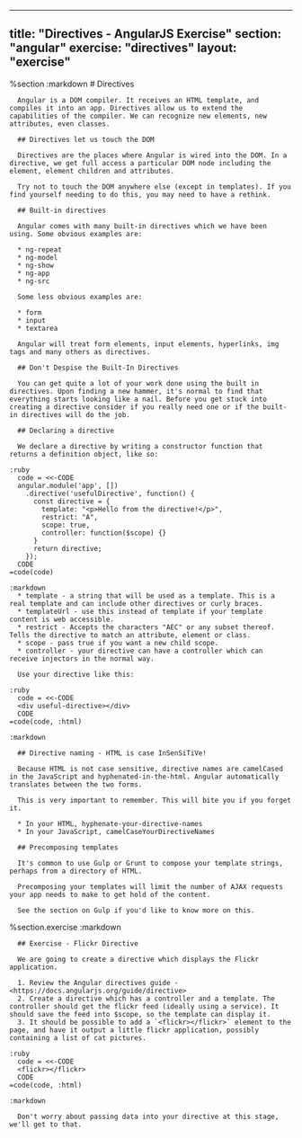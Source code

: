 ---
  title: "Directives - AngularJS Exercise"
  section: "angular"
  exercise: "directives"
  layout: "exercise"
  ---
  
  %section
    :markdown
      # Directives
  
      Angular is a DOM compiler. It receives an HTML template, and compiles it into an app. Directives allow us to extend the capabilities of the compiler. We can recognize new elements, new attributes, even classes.
  
      ## Directives let us touch the DOM
  
      Directives are the places where Angular is wired into the DOM. In a directive, we get full access a particular DOM node including the element, element children and attributes.
  
      Try not to touch the DOM anywhere else (except in templates). If you find yourself needing to do this, you may need to have a rethink.
  
      ## Built-in directives
  
      Angular comes with many built-in directives which we have been using. Some obvious examples are:
  
      * ng-repeat
      * ng-model
      * ng-show
      * ng-app
      * ng-src
  
      Some less obvious examples are:
  
      * form
      * input
      * textarea
  
      Angular will treat form elements, input elements, hyperlinks, img tags and many others as directives.
  
      ## Don't Despise the Built-In Directives
  
      You can get quite a lot of your work done using the built in directives. Upon finding a new hammer, it's normal to find that everything starts looking like a nail. Before you get stuck into creating a directive consider if you really need one or if the built-in directives will do the job.
  
      ## Declaring a directive
  
      We declare a directive by writing a constructor function that returns a definition object, like so:
  
    :ruby
      code = <<-CODE
      angular.module('app', [])
        .directive('usefulDirective', function() {
          const directive = {
            template: "<p>Hello from the directive!</p>",
            restrict: "A",
            scope: true,
            controller: function($scope) {}
          }
          return directive;
        });
      CODE
    =code(code)
  
    :markdown
      * template - a string that will be used as a template. This is a real template and can include other directives or curly braces.
      * templateUrl - use this instead of template if your template content is web accessible.
      * restrict - Accepts the characters "AEC" or any subset thereof. Tells the directive to match an attribute, element or class.
      * scope - pass true if you want a new child scope.
      * controller - your directive can have a controller which can receive injectors in the normal way.
  
      Use your directive like this:
  
    :ruby
      code = <<-CODE
      <div useful-directive></div>
      CODE
    =code(code, :html)
  
    :markdown
  
      ## Directive naming - HTML is case InSenSiTiVe!
  
      Because HTML is not case sensitive, directive names are camelCased in the JavaScript and hyphenated-in-the-html. Angular automatically translates between the two forms.
  
      This is very important to remember. This will bite you if you forget it.
  
      * In your HTML, hyphenate-your-directive-names
      * In your JavaScript, camelCaseYourDirectiveNames
  
      ## Precomposing templates
  
      It's common to use Gulp or Grunt to compose your template strings, perhaps from a directory of HTML.
  
      Precomposing your templates will limit the number of AJAX requests your app needs to make to get hold of the content.
  
      See the section on Gulp if you'd like to know more on this.
  
  
  %section.exercise
    :markdown
  
      ## Exercise - Flickr Directive
  
      We are going to create a directive which displays the Flickr application.
  
      1. Review the Angular directives guide - <https://docs.angularjs.org/guide/directive>
      2. Create a directive which has a controller and a template. The controller should get the flickr feed (ideally using a service). It should save the feed into $scope, so the template can display it.
      3. It should be possible to add a `<flickr></flickr>` element to the page, and have it output a little flickr application, possibly containing a list of cat pictures.
  
    :ruby
      code = <<-CODE
      <flickr></flickr>
      CODE
    =code(code, :html)
  
    :markdown
  
      Don't worry about passing data into your directive at this stage, we'll get to that.
  